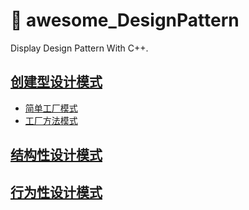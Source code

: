 # :feet: awesome_DesignPattern
 Display Design Pattern With C++.

## [创建型设计模式](https://github.com/geyixin/awesome_DesignPattern/tree/master/creational-models)
 - [简单工厂模式](https://github.com/geyixin/awesome_DesignPattern/blob/master/creational-models/simpleFactory.cpp)
 - [工厂方法模式](https://github.com/geyixin/awesome_DesignPattern/blob/master/creational-models/factoryMethod.cpp)

## [结构性设计模式]()
## [行为性设计模式]()
